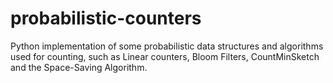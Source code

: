 # probabilistic-counters

Python implementation of some probabilistic data structures and algorithms used for counting, such as Linear counters, Bloom Filters, CountMinSketch and the Space-Saving Algorithm.
